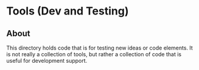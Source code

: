 # Tools (Dev and Testing)

## About

This directory holds code that is for testing new ideas or code elements.  It is not
really a collection of tools, but rather a collection of code that is useful for development
support.

